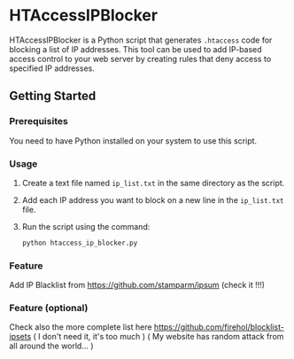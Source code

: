 # HTAccessIPBlocker

HTAccessIPBlocker is a Python script that generates `.htaccess` code for blocking a list of IP addresses. This tool can be used to add IP-based access control to your web server by creating rules that deny access to specified IP addresses.

## Getting Started

### Prerequisites

You need to have Python installed on your system to use this script.

### Usage

1. Create a text file named `ip_list.txt` in the same directory as the script.
2. Add each IP address you want to block on a new line in the `ip_list.txt` file.
3. Run the script using the command:

   ```bash
   python htaccess_ip_blocker.py


### Feature

Add IP Blacklist from https://github.com/stamparm/ipsum  (check it !!!)


### Feature (optional)

Check also the more complete list here
https://github.com/firehol/blocklist-ipsets
( I don't need it, it's too much )
( My website has random attack from all around the world... )
